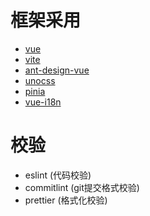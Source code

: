 # 框架采用

- [vue](https://cn.vuejs.org/)
- [vite](https://cn.vitejs.dev/)
- [ant-design-vue](https://www.antdv.com/components/overview-cn)
- [unocss](https://unocss.dev/)
- [pinia](https://pinia.web3doc.top/)
- [vue-i18n](https://kazupon.github.io/vue-i18n/zh/)

# 校验

- eslint (代码校验)
- commitlint (git提交格式校验)
- prettier (格式化校验)
